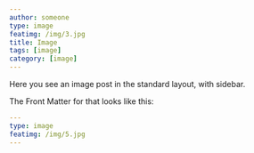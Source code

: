 ```yaml
---
author: someone
type: image
featimg: /img/3.jpg
title: Image
tags: [image]
category: [image]
---
```

Here you see an image post in the standard layout, with sidebar.

The Front Matter for that looks like this:

```yml
---
type: image
featimg: /img/5.jpg
---
```